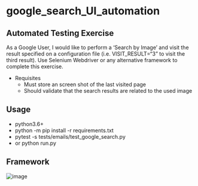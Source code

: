 # google_search_UI_automation
## Automated Testing Exercise
As a Google User, I would like to perform a ‘Search by Image’ and visit the result specified on a configuration file 
(i.e. VISIT_RESULT=“3” to visit the third result).
Use Selenium Webdriver or any alternative framework to complete this exercise.
* Requisites
	- Must store an screen shot of the last visited page
	- Should validate that the search results are related to the used image
	
## Usage
* python3.6+
* python -m pip install -r requirements.txt
* pytest -s tests/emails/test_google_search.py
* or python run.py

## Framework
![image](https://user-images.githubusercontent.com/36658232/163739146-543cf4b3-d818-4750-adc3-08f2b2723037.png)


